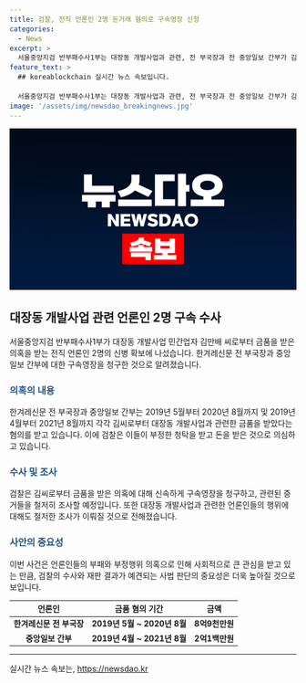 ```yaml
---
title: 검찰, 전직 언론인 2명 돈거래 혐의로 구속영장 신청
categories:
  - News
excerpt: >
  서울중앙지검 반부패수사1부는 대장동 개발사업과 관련, 전 부국장과 전 중앙일보 간부가 김만배 씨로부터 대량의 금품을 받은 혐의로 구속영장을 청구했습니다. 이들은 김씨로부터 부정한 청탁을 받아 유리한 기사를 보도하도록 한 것으로 의심됩니다.
feature_text: >
  ## koreablockchain 실시간 뉴스 속보입니다.

  서울중앙지검 반부패수사1부는 대장동 개발사업과 관련, 전 부국장과 전 중앙일보 간부가 김만배 씨로부터 대량의 금품을 받은 혐의로 구속영장을 청구했습니다. 이들은 김씨로부터 부정한 청탁을 받아 유리한 기사를 보도하도록 한 것으로 의심됩니다.
image: '/assets/img/newsdao_breakingnews.jpg'
---
```


<p><img src="/assets/img/newsdao_breakingnews.jpg" alt="koreablockchain 속보" /></p>

<h2 data-ke-size="size26">대장동 개발사업 관련 언론인 2명 구속 수사</h2>

<p data-ke-size="size16">서울중앙지검 반부패수사1부가 대장동 개발사업 민간업자 김만배 씨로부터 금품을 받은 의혹을 받는 전직 언론인 2명의 신병 확보에 나섰습니다. 한겨레신문 전 부국장과 중앙일보 간부에 대한 구속영장을 청구한 것으로 알려졌습니다.</p>

<h3><b><span style="color: #1a5490;">의혹의 내용</span></b></h3>

<p data-ke-size="size16">한겨레신문 전 부국장과 중앙일보 간부는 2019년 5월부터 2020년 8월까지 및 2019년 4월부터 2021년 8월까지 각각 김씨로부터 대장동 개발사업과 관련한 금품을 받았다는 혐의를 받고 있습니다. 이에 검찰은 이들이 부정한 청탁을 받고 돈을 받은 것으로 의심하고 있습니다.</p>

<h3><b><span style="color: #1a5490;">수사 및 조사</span></b></h3>

<p data-ke-size="size16">검찰은 김씨로부터 금품을 받은 의혹에 대해 신속하게 구속영장을 청구하고, 관련된 증거들을 철저히 조사할 예정입니다. 또한 대장동 개발사업과 관련한 언론인들의 행위에 대해도 철저한 조사가 이뤄질 것으로 전해졌습니다.</p>

<h3><b><span style="color: #1a5490;">사안의 중요성</span></b></h3>

<p data-ke-size="size16">이번 사건은 언론인들의 부패와 부정행위 의혹으로 인해 사회적으로 큰 관심을 받고 있는 만큼, 검찰의 수사와 재판 결과가 예견되는 사법 판단의 중요성은 더욱 높아질 것으로 보입니다.</p>

<table>
    <thead>
        <tr>
            <th scope="col"><b>언론인</b></th>
            <th scope="col"><b>금품 혐의 기간</b></th>
            <th scope="col"><b>금액</b></th>
        </tr>
    </thead>
    <tbody>
        <tr>
            <td style="text-align: center; height: 17px;"><b>한겨레신문 전 부국장</b></td>
            <td style="text-align: center; height: 17px;"><b>2019년 5월 ~ 2020년 8월</b></td>
            <td style="text-align: center; height: 17px;"><b>8억9천만원</b></td>
        </tr>
        <tr>
            <td style="text-align: center; height: 17px;"><b>중앙일보 간부</b></td>
            <td style="text-align: center; height: 17px;"><b>2019년 4월 ~ 2021년 8월</b></td>
            <td style="text-align: center; height: 17px;"><b>2억1백만원</b></td>
        </tr>
    </tbody>
</table>

<hr>
실시간 뉴스 속보는, <a href="https://newsdao.kr" rel="dofollow">https://newsdao.kr</a>


